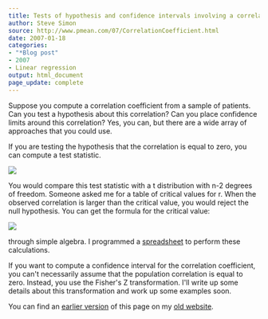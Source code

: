 ```yaml
---
title: Tests of hypothesis and confidence intervals involving a correlation coefficient
author: Steve Simon
source: http://www.pmean.com/07/CorrelationCoefficient.html
date: 2007-01-18
categories:
- "*Blog post"
- 2007
- Linear regression
output: html_document
page_update: complete
---
```


Suppose you compute a correlation coefficient from a sample of patients. Can you test a hypothesis about this correlation? Can you place confidence limits around this correlation? Yes, you can, but there are a wide array of approaches that you could use.

<!---More--->

If you are testing the hypothesis that the correlation is equal to zero, you can compute a test statistic.

![](http://www.pmean.com/new-images/07/CorrelationCoefficient01.gif)

You would compare this test statistic with a t distribution with n-2 degrees of freedom. Someone asked me for a table of critical values for r. When the observed correlation is larger than the critical value, you would reject the null hypothesis. You can get the formula for the critical value:

![](http://www.pmean.com/new-images/07/CorrelationCoefficient02.gif)

through simple algebra. I programmed a [spreadsheet][sim3] to perform these calculations.

If you want to compute a confidence interval for the correlation coefficient, you can't necessarily assume that the population correlation is equal to zero. Instead, you use the Fisher's Z transformation. I'll write up some details about this transformation and work up some examples soon.

You can find an [earlier version][sim1] of this page on my [old website][sim2].

[sim1]: http://www.pmean.com/07/CorrelationCoefficient.html
[sim2]: http://www.pmean.com

[sim3]: http://www.pmean.com/00files/CriticalValuesForCorrelationTest.xls
